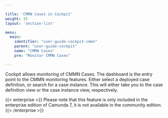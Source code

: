 ```yaml
---

title: 'CMMN Cases in Cockpit'
weight: 35
layout: 'section-list'

menu:
  main:
    identifier: "user-guide-cockpit-cmmn"
    parent: "user-guide-cockpit"
    name: "CMMN Cases"
    pre: "Monitor CMMN Cases"

---
```


Cockpit allows monitoring of CMMN Cases. The dashboard is the entry point to the CMMN monitoring features. Either select a deployed case definition, or search for a case instance. This will either take you to the case definition view or the case instance view, respectively.

{{< enterprise >}}
Please note that this feature is only included in the enterprise edition of Camunda 7, it is not available in the community edition.
{{< /enterprise >}}